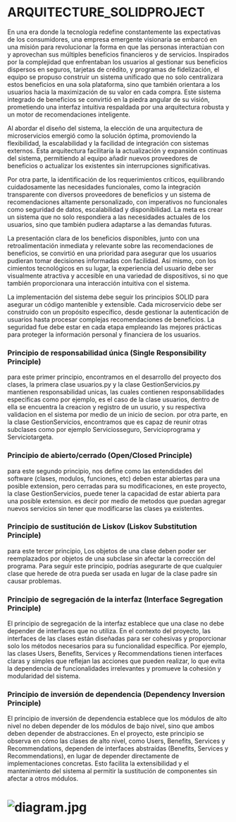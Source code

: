 # ARQUITECTURE_SOLIDPROJECT
En una era donde la tecnología redefine constantemente las expectativas de los consumidores, una empresa emergente visionaria se embarcó en una misión para revolucionar la forma en que las personas interactúan con y aprovechan sus múltiples beneficios financieros y de servicios. Inspirados por la complejidad que enfrentaban los usuarios al gestionar sus beneficios dispersos en seguros, tarjetas de crédito, y programas de fidelización, el equipo se propuso construir un sistema unificado que no solo centralizara estos beneficios en una sola plataforma, sino que también orientara a los usuarios hacia la maximización de su valor en cada compra. Este sistema integrado de beneficios se convirtió en la piedra angular de su visión, prometiendo una interfaz intuitiva respaldada por una arquitectura robusta y un motor de recomendaciones inteligente.

Al abordar el diseño del sistema, la elección de una arquitectura de microservicios emergió como la solución óptima, promoviendo la flexibilidad, la escalabilidad y la facilidad de integración con sistemas externos. Esta arquitectura facilitaría la actualización y expansión continuas del sistema, permitiendo al equipo añadir nuevos proveedores de beneficios o actualizar los existentes sin interrupciones significativas.

Por otra parte, la identificación de los requerimientos críticos, equilibrando cuidadosamente las necesidades funcionales, como la integración transparente con diversos proveedores de beneficios y un sistema de recomendaciones altamente personalizado, con imperativos no funcionales como seguridad de datos, escalabilidad y disponibilidad. La meta es crear un sistema que no solo respondiera a las necesidades actuales de los usuarios, sino que también pudiera adaptarse a las demandas futuras.

La presentación clara de los beneficios disponibles, junto con una retroalimentación inmediata y relevante sobre las recomendaciones de beneficios, se convirtió en una prioridad para asegurar que los usuarios pudieran tomar decisiones informadas con facilidad. Así mismo, con los cimientos tecnológicos en su lugar, la experiencia del usuario debe ser visualmente atractiva y accesible en una variedad de dispositivos, si no que también proporcionara una interacción intuitiva con el sistema.

La implementación del sistema debe seguir los principios SOLID para asegurar un código mantenible y extensible. Cada microservicio debe ser construido con un propósito específico, desde gestionar la autenticación de usuarios hasta procesar complejas recomendaciones de beneficios. La seguridad fue debe estar en cada etapa empleando las mejores prácticas para proteger la información personal y financiera de los usuarios.

### Principio de responsabilidad única (Single Responsibility Principle)
para este primer principio, encontramos en el desarrollo del proyecto dos clases,  la primera clase usuarios.py y la clase GestionServicios.py mantienen responsabilidad unicas, las cuales contienen responsabilidades especificas como por ejemplo, es el caso de la clase usuarios, dentro de ella se encuentra la creacion y registro de un usurio, y su respectiva validacion en el sistema por medio de un inicio de secion. por otra parte, en la clase GestionServicios, encontramos que es capaz de reunir otras subclases como por ejemplo Serviciosseguro, Servicioprograma y Serviciotargeta.

### Principio de abierto/cerrado (Open/Closed Principle)
para este segundo principio, nos define como las entendidades del software (clases, modulos, funciones, etc) deben estar abiertas para una posible extension, pero cerradas para su modificaciones, en este proyecto, la clase GestionServicios, puede tener la capacidad de estar abierta para una posible extension. es decir por medio de metodos que puedan agregar nuevos servicios sin tener que modificarse las clases ya existentes. 

### Principio de sustitución de Liskov (Liskov Substitution Principle)
para este tercer principio, Los objetos de una clase deben poder ser reemplazados por objetos de una subclase sin afectar la corrección del programa. Para seguir este principio, podrías asegurarte de que cualquier clase que herede de otra pueda ser usada en lugar de la clase padre sin causar problemas.

### Principio de segregación de la interfaz (Interface Segregation Principle)
El principio de segregación de la interfaz establece que una clase no debe depender de interfaces que no utiliza. En el contexto del proyecto, las interfaces de las clases están diseñadas para ser cohesivas y proporcionar solo los métodos necesarios para su funcionalidad específica. Por ejemplo, las clases Users, Benefits, Services y Recommendations tienen interfaces claras y simples que reflejan las acciones que pueden realizar, lo que evita la dependencia de funcionalidades irrelevantes y promueve la cohesión y modularidad del sistema.

### Principio de inversión de dependencia (Dependency Inversion Principle)
El principio de inversión de dependencia establece que los módulos de alto nivel no deben depender de los módulos de bajo nivel, sino que ambos deben depender de abstracciones. En el proyecto, este principio se observa en cómo las clases de alto nivel, como Users, Benefits, Services y Recommendations, dependen de interfaces abstraídas (Benefits, Services y Recommendations), en lugar de depender directamente de implementaciones concretas. Esto facilita la extensibilidad y el mantenimiento del sistema al permitir la sustitución de componentes sin afectar a otros módulos.

# ![diagram.jpg](diagram.jpg)
